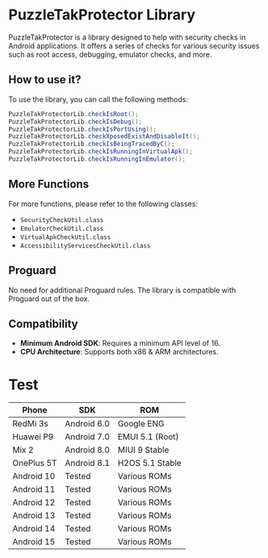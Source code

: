 # PuzzleTakProtector Library

PuzzleTakProtector is a library designed to help with security checks in Android applications. It offers a series of checks for various security issues such as root access, debugging, emulator checks, and more.

## How to use it?

To use the library, you can call the following methods:

```java
PuzzleTakProtectorLib.checkIsRoot();
PuzzleTakProtectorLib.checkIsDebug();
PuzzleTakProtectorLib.checkIsPortUsing();
PuzzleTakProtectorLib.checkXposedExistAndDisableIt();
PuzzleTakProtectorLib.checkIsBeingTracedByC();
PuzzleTakProtectorLib.checkIsRunningInVirtualApk();
PuzzleTakProtectorLib.checkIsRunningInEmulator();
```
## More Functions

For more functions, please refer to the following classes:

- `SecurityCheckUtil.class`
- `EmulatorCheckUtil.class`
- `VirtualApkCheckUtil.class`
- `AccessibilityServicesCheckUtil.class`

## Proguard

No need for additional Proguard rules. The library is compatible with Proguard out of the box.

## Compatibility

- **Minimum Android SDK**: Requires a minimum API level of 16.
- **CPU Architecture**: Supports both x86 & ARM architectures.


# Test

| Phone      | SDK         | ROM             |
| ---------- | ----------- | --------------- |
| RedMi 3s   | Android 6.0 | Google ENG      |
| Huawei P9  | Android 7.0 | EMUI 5.1 (Root) |
| Mix 2      | Android 8.0 | MIUI 9 Stable   |
| OnePlus 5T | Android 8.1 | H2OS 5.1 Stable |
| Android 10 | Tested      | Various ROMs    |
| Android 11 | Tested      | Various ROMs    |
| Android 12 | Tested      | Various ROMs    |
| Android 13 | Tested      | Various ROMs    |
| Android 14 | Tested      | Various ROMs    |
| Android 15 | Tested      | Various ROMs    |

